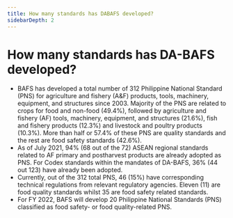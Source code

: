 ```yaml
---
title: How many standards has DABAFS developed?
sidebarDepth: 2
---
```


# How many standards has DA-BAFS developed?


 - BAFS has developed a total number of 312 Philippine National Standard (PNS) for agriculture and fishery (A&F) products,  tools, machinery,  equipment, and structures since 2003. Majority of the PNS are related to crops for food and non-food (49.4%), followed by agriculture and fishery (AF) tools, machinery, equipment, and structures (21.6%), fish and fishery products (12.3%) and livestock and poultry products (10.3%). More than half or 57.4% of these PNS are quality standards and the rest are food safety standards (42.6%). 
 - As of July 2021, 94% (68 out of the 72) ASEAN regional standards related to AF primary and postharvest products are already adopted as PNS. For Codex standards within the mandates of DA-BAFS, 36% (44 out 123) have already been adopted.
 - Currently, out of the 312 total PNS, 46 (15%) have corresponding technical regulations from relevant regulatory agencies. Eleven (11) are food quality standards whilst 35 are food safety related standards.
 - For FY 2022, BAFS will develop 20 Philippine National Standards (PNS) classified as food safety- or food quality-related PNS.
